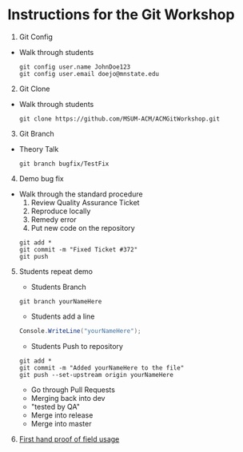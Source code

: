 # Instructions for the Git Workshop

1. Git Config
- Walk through students
  ```
  git config user.name JohnDoe123
  git config user.email doejo@mnstate.edu
  ```
  
2. Git Clone
- Walk through students
    ```
    git clone https://github.com/MSUM-ACM/ACMGitWorkshop.git
    ```

3. Git Branch
- Theory Talk
    ```
    git branch bugfix/TestFix
    ```
4. Demo bug fix
- Walk through the standard procedure
    1. Review Quality Assurance Ticket
    2. Reproduce locally
    3. Remedy error
    4. Put new code on the repository
    ```
    git add *
    git commit -m "Fixed Ticket #372"
    git push
    ```
    
5. Students repeat demo
    - Students Branch
    ```
    git branch yourNameHere
    ```
    
    - Students add a line
    ```cs
    Console.WriteLine("yourNameHere");
    ```
    - Students Push to repository
    ```
    git add *
    git commit -m "Added yourNameHere to the file"
    git push --set-upstream origin yourNameHere
    ```
    - Go through Pull Requests
    - Merging back into dev
    - "tested by QA"
    - Merge into release
    - Merge into master

6. [First hand proof of field usage](https://github.com/journeyapps/zxing-android-embedded/network)
